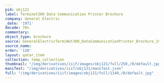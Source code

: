 ```yaml
---
pid: obj121
label: Terminet300 Data Communication Printer Brochure
company: General Electric
_date: '1971'
decade: 70s
commentary:
object_type: brochure
source: GeneralElectricTermiNet300_DataCommunicationPrinter_Brochure_1971
source_name:
order: '120'
layout: qatar_item
collection: temp_collection
thumbnail: "/img/derivatives/iiif/images/obj121/full/250,/0/default.jpg"
manifest: "/img/derivatives/iiif/obj121/manifest.json"
full: "/img/derivatives/iiif/images/obj121/full/1140,/0/default.jpg"
---
```

